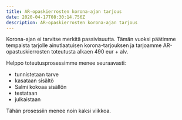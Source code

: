 ```yaml
---
title: AR-opaskierrosten korona-ajan tarjous
date: 2020-04-17T08:30:14.756Z
description: AR-opaskierrosten korona-ajan tarjous
---
```

<!--StartFragment-->

Korona-ajan ei tarvitse merkitä passivisuutta. Tämän vuoksi päätimme tempaista tarjolle ainutlaatuisen korona-tarjouksen ja tarjoamme AR-opastuskierrosten toteutusta alkaen 490 eur + alv.

Helppo toteutusprosessimme menee seuraavasti:

* tunnistetaan tarve
* kasataan sisältö
* Salmi kokoaa sisällön
* testataan
* julkaistaan

Tähän prosessiin menee noin kaksi viikkoa.

<!--EndFragment-->